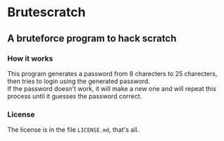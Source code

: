 # Brutescratch
## A bruteforce program to hack scratch
### How it works
This program generates a password from 8 charecters to 25 charecters, then tries to login using the generated password.
<br>If the password doesn't work, it will make a new one and will repeat this process until it guesses the password correct.
### License
The license is in the file `LICENSE.md`, that's all.
